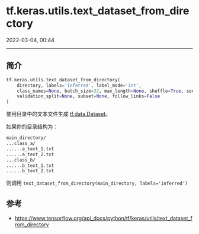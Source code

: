 # tf.keras.utils.text_dataset_from_directory

2022-03-04, 00:44
***

## 简介

```python
tf.keras.utils.text_dataset_from_directory(
    directory, labels='inferred', label_mode='int',
    class_names=None, batch_size=32, max_length=None, shuffle=True, seed=None,
    validation_split=None, subset=None, follow_links=False
)
```

使用目录中的文本文件生成 [tf.data.Dataset](../../data/Dataset.md)。

如果你的目录结构为：

```sh
main_directory/
...class_a/
......a_text_1.txt
......a_text_2.txt
...class_b/
......b_text_1.txt
......b_text_2.txt
```

则调用 `text_dataset_from_directory(main_directory, labels='inferred')` 

## 参考

- https://www.tensorflow.org/api_docs/python/tf/keras/utils/text_dataset_from_directory
